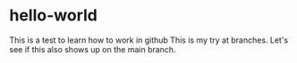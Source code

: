 # hello-world
This is a test to learn how to work in github
This is my try at branches. Let's see if this also shows up on the main branch.

